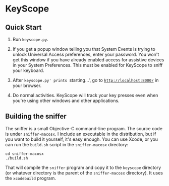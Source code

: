 

# KeyScope

## Quick Start

1.  Run `keyscope.py`.

2.  If you get a popup window telling you that System Events is trying to unlock Universal Access preferences, enter your password.  You won't get this window if you have already enabled access for assistive devices in your System Preferences.  This must be enabled for KeyScope to sniff your keyboard.

3.  After `keyscope.py' prints `starting...', go to [`http://localhost:8000/`](http://localhost:8000/) in your browser.

4.  Do normal activities.  KeyScope will track your key presses even when you're using other windows and other applications.

## Building the sniffer

The sniffer is a small Objective-C command-line program.  The source
code is under `sniffer-macosx`.  I include an executable in the
distribution, but if you want to build it yourself, it's easy enough.
You can use Xcode, or you can run the `build.sh` script in the
`sniffer-macosx` directory:

    cd sniffer-macosx
    ./build.sh

That will compile the `sniffer` program and copy it to the `keyscope`
directory (or whatever directory is the parent of the `sniffer-macosx`
directory).  It uses the `xcodebuild` program.

